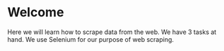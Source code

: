 # Welcome
Here we will learn how to scrape data from the web. We have 3 tasks at hand. We use Selenium for our purpose of web scraping.